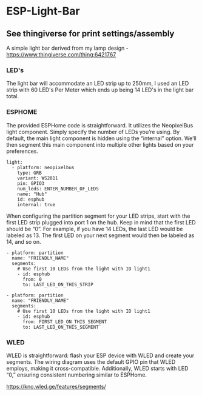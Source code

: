 # ESP-Light-Bar

## See thingiverse for print settings/assembly
A simple light bar derived from my lamp design - https://www.thingiverse.com/thing:6421767

### LED's
The light bar will accommodate an LED strip up to 250mm, I used an LED strip with 60 LED's Per Meter which ends up being 14 LED's in the light bar total.

### ESPHOME
The provided ESPHome code is straightforward. It utilizes the NeopixelBus light component. Simply specify the number of LEDs you’re using. By default, the main light component is hidden using the “internal” option. We’ll then segment this main component into multiple other lights based on your preferences.

```
light:
  - platform: neopixelbus
    type: GRB
    variant: WS2811
    pin: GPIO3
    num_leds: ENTER_NUMBER_OF_LEDS
    name: "Hub"
    id: esphub
    internal: true
```

When configuring the partition segment for your LED strips, start with the first LED strip plugged into port 1 on the hub. Keep in mind that the first LED should be “0”. For example, if you have 14 LEDs, the last LED would be labeled as 13. The first LED on your next segment would then be labeled as 14, and so on.

```
- platform: partition
  name: "FRIENDLY_NAME"
  segments:
    # Use first 10 LEDs from the light with ID light1
    - id: esphub
      from: 0
      to: LAST_LED_ON_THIS_STRIP

- platform: partition
  name: "FRIENDLY_NAME"
  segments:
    # Use first 10 LEDs from the light with ID light1
    - id: esphub
      from: FIRST_LED_ON_THIS_SEGMENT
      to: LAST_LED_ON_THIS_SEGMENT`
```
### WLED

WLED is straightforward: flash your ESP device with WLED and create your segments. The wiring diagram uses the default GPIO pin that WLED employs, making it cross-compatible. Additionally, WLED starts with LED “0,” ensuring consistent numbering similar to ESPHome.

https://kno.wled.ge/features/segments/

